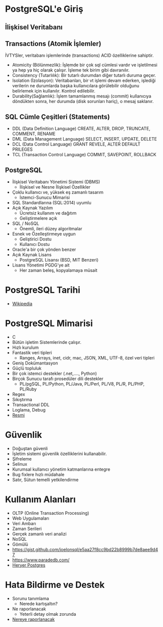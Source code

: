 # PostgreSQL'e Giriş


## İlişkisel Veritabanı

## Transactions (Atomik İşlemler)

İVTYSler, veritabanı işlemlerinde (transactions) ACID özelliklerine sahiptir.

* Atomicity (Bölünmezlik): İşlemde bir çok sql cümlesi vardır ve işletilmesi ya hep ya hiç olarak çalışır. İşleme tek birim gibi davranılır.
* Consistency (Tutarlılık): Bir tutarlı durumdan diğer tutarlı duruma geçer.
* Isolation (İzolasyon): Veritabanları, bir vt işlemi devam ederken, işlediği verilerin ne durumlarda başka kullanıcılara görülebilir olduğunu belirlemek için kullanılır. Kontrol edilebilir.
* Durability(Sağlamlık): İşlem tamamlanmış mesajı (commit) kullanıcıya döndükten sonra, her durumda (disk sorunları hariç), o mesaj saklanır.

## SQL Cümle Çeşitleri (Statements)
* DDL (Data Definition Language)
  CREATE, ALTER, DROP, TRUNCATE, COMMENT, RENAME
* DML (Data Management Language)
  SELECT, INSERT, UPDATE, DELETE
* DCL (Data Control Language)
  GRANT REVELE, ALTER DEFAULT PRILEGES
* TCL (Transaction Control Language)
  COMMIT, SAVEPOINT, ROLLBACK

## PostgreSQL

* İlişkisel Veritabanı Yönetimi Sistemi (DBMS)
  * İlişkisel ve Nesne İlişkisel Özellikler
* Çoklu kullanıcı ve, yüksek eş zamanlı tasarım
  * İstemci-Sunucu Mimarisi
* SQL Standardlarına (SQL:2014) uyumlu
* Açık Kaynak Yazılım
  * Ücretsiz kullanım ve dağıtım
  * Geliştirmelere açık
* SQL / NoSQL
  * Önemli, ileri düzey algoritmalar
* Esnek ve Özelleştirmeye uygun
  * Geliştirici Dostu
  * Kullanıcı Dostu
* Oracle'a bir çok yönden benzer
* Açık Kaynak Lisans
  * PostgreSQL Lisansı (BSD, MIT Benzeri)
* Lisans Yönetimi PGDG'ye ait
  * Her zaman beleş, kopyalamaya müsait

# PostgreSQL Tarihi 

- [Wikipedia](https://en.wikipedia.org/wiki/PostgreSQL)

# PostgreSQL Mimarisi
  * C
  * Bütün işletim Sistemlerinde çalışır.
  * Hızlı kurulum
  * Fantastik veri tipleri
    * Ranges, Arrays, inet, cidr, mac, JSON, XML, UTF-8, özel veri tipleri
  * Geniş Dokümantasyon
  * Güçlü topluluk
  * Bir çok istemci destekler (.net,...., Python)
  * Birçok Sunucu tarafı prosedüler dili destekler
    * PL/pgSQL, PL/Python, PL/Java, PL/Perl, PL/V8, PL/R, PL/PHP, PL/Ruby
  * Regex
  * Sıkıştırma
  * Transactional DDL
  * Loglama, Debug
  * [Resmi](https://www.postgresql.org/docs/current/intro-whatis.html)

# Güvenlik
  * Doğuştan güvenli
  * İşletim sistemi güvenlik özelliklerini kullanabilir.
  * Şifreleme
  * Selinux
  * Kurumsal kullanıcı yönetim katmanlarına entegre
  * Bug fixlere hızlı müdahale
  * Satır, Sütun temelli yetkilendirme

# Kullanım Alanları
  * OLTP (Online Transaction Processing)
  * Web Uygulamaları
  * Veri Ambarı
  * Zaman Serileri
  * Gerçek zamanlı veri analizi
  * NoSQL
  * Gömülü
  * https://gist.github.com/joelonsql/e5aa27f8cc9bd22b8999b7de8aee9d47  
  * https://www.paradedb.com/
  * [Heryer Postgres](images/pgb-backup.png)

# Hata Bildirme ve Destek 
  * Sorunu tanımlama
    * Nerede kartışaltın?
  * Ne raporlanacak
    * Yeterli detay olmak zorunda
  * [Nereye raporlanacak](https://www.postgresql.org/docs/current/bug-reporting.html#id-1.3.8.7)
